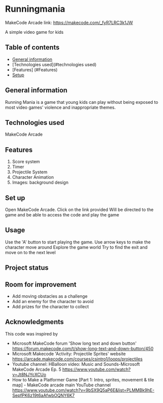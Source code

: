 # Runningmania
MakeCode Arcade link: https://makecode.com/_fyR7LRC3k1JW

A simple video game for kids

## Table of contents
* [General information](#general-information)
* [Technologies used](#technologies used)
* [Features] (#Features)
* [Setup](#setup)
  
## General information

Running Mania is a game that young kids can play without being exposed to most video games' violence and inappropriate themes.

## Technologies used 

MakeCode Arcade 

## Features

1. Score system
2. Timer
3. Projectile System
4. Character Animation
5. Images: background design

## Set up

Open MakeCode Arcade.
Click on the link provided 
Will be directed to the game and be able to access the code and play the game

## Usage 

Use the 'A' button to start playing the game.
Use arrow keys to make the character move around
Explore the game world
Try to find the exit and move on to the next level

## Project status 

## Room for improvement 

- Add moving obstacles as a challenge
- Add an enemy for the character to avoid
- Add prizes for the character to collect

## Acknowledgments 

This code was inspired by 
- Microsoft MakeCode forum  'Show long text and down button' https://forum.makecode.com/t/show-long-text-and-down-button/450
- Microsoft Makecode 'Activity: Projectile Sprites' website https://arcade.makecode.com/courses/csintro1/loops/projectiles
- Youtube channel: HBalloon  video: Music and Sounds-Microsoft MakeCode Arcade Ep. 5 https://www.youtube.com/watch?v=Jt8NJYcXCUo
- How to Make a Platformer Game [Part 1: Intro, sprites, movement & tile map] - MakeCode arcade main YouTube channel https://www.youtube.com/watch?v=9bSX9Q5aP6E&list=PLMMBk9hE-SepfPK6z19t6aAfwbOQNY6K7

